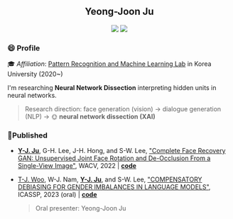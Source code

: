 <div align="center">
    <h2 display="inline">Yeong-Joon Ju</h2>
    <div align="center">
        <a href="mailto:yj_ju@korea.ac.kr"><img src="https://img.shields.io/badge/Gmail-EA4335?style=flat-square&logo=gmail&logoColor=FFFFFF"/></a>
        <a href="https://wdprogrammer.tistory.com"><img src="https://img.shields.io/badge/-Tistory-orange"/></a>
    </div>
</div>

### :smile: Profile

:mortar_board: *Affiliation*: [Pattern Recognition and Machine Learning Lab](http://pr.korea.ac.kr) in Korea University (2020~)

I'm researching **Neural Network Dissection** interpreting hidden units in neural networks.
> Research direction: face generation (vision) $\rightarrow$ dialogue generation (NLP) $\rightarrow$ :sun_with_face: **neural network dissection (XAI)**

### :page_with_curl:Published

+ **[Y-J. Ju](https://github.com/yeongjoonJu)**, G-H. Lee, J-H. Hong, and S-W. Lee, ["Complete Face Recovery GAN: Unsupervised Joint Face Rotation and De-Occlusion From a Single-View Image"](https://openaccess.thecvf.com/content/WACV2022/html/Ju_Complete_Face_Recovery_GAN_Unsupervised_Joint_Face_Rotation_and_De-Occlusion_WACV_2022_paper.html), WACV, 2022 | **[code](https://github.com/yeongjoonJu/CFR-GAN)**

+ [T-J. Woo](https://github.com/squiduu), W-J. Nam, **[Y-J. Ju](https://github.com/yeongjoonJu)**, and S-W. Lee, ["COMPENSATORY DEBIASING FOR GENDER IMBALANCES IN LANGUAGE MODELS"](https://ieeexplore.ieee.org/document/10095658), ICASSP, 2023 (oral) | **[code](https://github.com/squiduu/guidebias)**
    > Oral presenter: Yeong-Joon Ju
